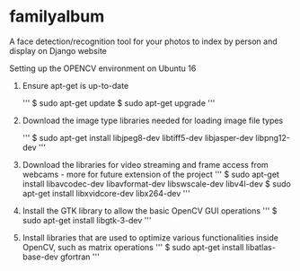 # familyalbum
A face detection/recognition tool for your photos to index by person and display on Django website

Setting up the OPENCV environment on Ubuntu 16
1. Ensure apt-get is up-to-date

    '''
   $ sudo apt-get update
   $ sudo apt-get upgrade
    '''

2. Download the image type libraries needed for loading image file types

    '''
    $ sudo apt-get install libjpeg8-dev libtiff5-dev libjasper-dev libpng12-dev
    '''

3. Download the libraries for video streaming and frame access from webcams - more for future extension of the project
  '''
  $ sudo apt-get install libavcodec-dev libavformat-dev libswscale-dev libv4l-dev
  $ sudo apt-get install libxvidcore-dev libx264-dev
  '''

4. Install the GTK library to allow the basic OpenCV GUI operations
    '''
  	$ sudo apt-get install libgtk-3-dev
    '''

5. Install libraries that are used to optimize various functionalities inside OpenCV, such as matrix operations
    '''
    $ sudo apt-get install libatlas-base-dev gfortran
    '''

